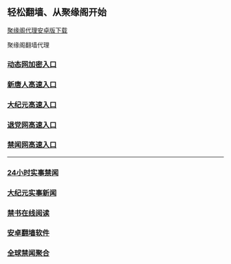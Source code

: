 
## 轻松翻墙、从聚缘阁开始


[聚缘阁代理安卓版下载](https://gitlab.com/juyuange/2/-/raw/master/jyg.apk)

聚缘阁翻墙代理 


### [动态网加密入口](https://ht.tzaq3.cf/6/?5874)


### [新唐人高速入口](https://ht.tzaq3.cf/6/?5874)

### [大纪元高速入口](https://ht.tzaq3.cf/6/?5874)

### [退党网高速入口](https://ht.tzaq3.cf/6/?5874)

### [禁闻网高速入口](https://er.b82ka.club/ban/uut)



***




### [24小时实事禁闻](https://git.io/fj3Go)

### [大纪元实事新闻](https://git.io/fjmgE)


### [禁书在线阅读](https://github.com/txyzum203/djy/blob/master/gb/9p.md?flntdtv#1)


### [安卓翻墙软件](https://git.io/afq)

### [全球禁闻聚合](https://github.com/gfw-breaker/banned-news1/blob/master/README.md)







